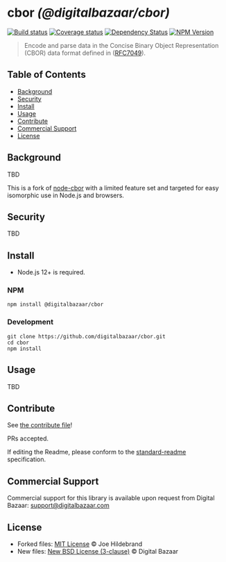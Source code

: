 # cbor _(@digitalbazaar/cbor)_

[![Build status](https://img.shields.io/github/workflow/status/digitalbazaar/cbor/Node.js%20CI)](https://github.com/digitalbazaar/cbor/actions?query=workflow%3A%22Node.js+CI%22)
[![Coverage status](https://img.shields.io/codecov/c/github/digitalbazaar/cbor)](https://codecov.io/gh/digitalbazaar/cbor)
[![Dependency Status](https://img.shields.io/david/digitalbazaar/cbor.svg)](https://david-dm.org/digitalbazaar/cbor)
[![NPM Version](https://img.shields.io/npm/v/digitalbazaar/cbor.svg)](https://npm.im/@digitalbazaar/cbor)

> Encode and parse data in the Concise Binary Object Representation (CBOR) data
> format defined in ([RFC7049](https://tools.ietf.org/html/rfc8949)).

## Table of Contents

- [Background](#background)
- [Security](#security)
- [Install](#install)
- [Usage](#usage)
- [Contribute](#contribute)
- [Commercial Support](#commercial-support)
- [License](#license)

## Background

TBD

This is a fork of [node-cbor](https://github.com/hildjj/node-cbor) with a
limited feature set and targeted for easy isomorphic use in Node.js and
browsers.

## Security

TBD

## Install

- Node.js 12+ is required.

### NPM

```
npm install @digitalbazaar/cbor
```

### Development

```
git clone https://github.com/digitalbazaar/cbor.git
cd cbor
npm install
```

## Usage

TBD

## Contribute

See [the contribute file](https://github.com/digitalbazaar/bedrock/blob/master/CONTRIBUTING.md)!

PRs accepted.

If editing the Readme, please conform to the
[standard-readme](https://github.com/RichardLitt/standard-readme) specification.

## Commercial Support

Commercial support for this library is available upon request from
Digital Bazaar: support@digitalbazaar.com

## License

- Forked files: [MIT License](LICENSE) © Joe Hildebrand
- New files: [New BSD License (3-clause)](LICENSE) © Digital Bazaar
